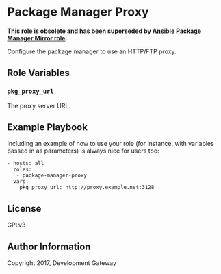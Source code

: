 # Package Manager Proxy

**This role is obsolete and has been superseded by [Ansible Package Manager Mirror role](https://github.com/devgateway/ansible-role-package-manager-mirror).**

Configure the package manager to use an HTTP/FTP proxy.

Role Variables
--------------

### `pkg_proxy_url`

The proxy server URL.

Example Playbook
----------------

Including an example of how to use your role (for instance, with variables passed in as parameters) is always nice for users too:

    - hosts: all
      roles:
       - package-manager-proxy
      vars:
        pkg_proxy_url: http://proxy.example.net:3128

License
-------

GPLv3

Author Information
------------------

Copyright 2017, Development Gateway
